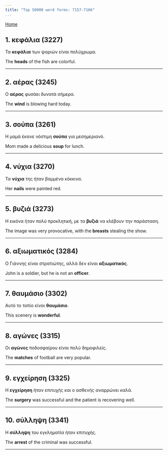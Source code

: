 ```yaml
---
title: "Top 50000 word forms: 7157-7166"
...
```


[Home](./) 

## 1. κεφάλια (3227)

Τα **κεφάλια** των ψαριών είναι πολύχρωμα.  

The **heads** of the fish are colorful.

---

## 2. αέρας (3245)

Ο **αέρας** φυσάει δυνατά σήμερα.  

The **wind** is blowing hard today.

---

## 3. σούπα (3261)

Η μαμά έκανε νόστιμη **σούπα** για μεσημεριανό.  

Mom made a delicious **soup** for lunch.

---

## 4. νύχια (3270)

Τα **νύχια** της ήταν βαμμένα κόκκινα.  

Her **nails** were painted red.

---

## 5. βυζιά (3273)

Η εικόνα ήταν πολύ προκλητική, με τα **βυζιά** να κλέβουν την παράσταση.  

The image was very provocative, with the **breasts** stealing the show.

---

## 6. αξιωματικός (3284)

Ο Γιάννης είναι στρατιώτης, αλλά δεν είναι **αξιωματικός**.  

John is a soldier, but he is not an **officer**.

---

## 7. θαυμάσιο (3302)

Αυτό το τοπίο είναι **θαυμάσιο**.  

This scenery is **wonderful**.

---

## 8. αγώνες (3315)

Οι **αγώνες** ποδοσφαίρου είναι πολύ δημοφιλείς.

The **matches** of football are very popular.

---

## 9. εγχείρηση (3325)

Η **εγχείρηση** ήταν επιτυχής και ο ασθενής αναρρώνει καλά.  

The **surgery** was successful and the patient is recovering well.

---

## 10. σύλληψη (3341)

Η **σύλληψη** του εγκληματία ήταν επιτυχής.  

The **arrest** of the criminal was successful.

---

